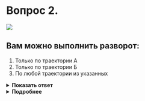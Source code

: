 # Вопрос 2.

![](https://s.drom.ru/i24227/pdd/tickets/2016/1542608925.jpg)

## Вам можно выполнить разворот:

1. Только по траектории А
2. Только по траектории Б
3. По любой траектории из указанных

<details>
<summary><b>Показать ответ</b></summary>
Правильный ответ: 2
</details>
<details>
<summary><b>Подробнее</b></summary>
Действие знака 4.1.1 «Движение прямо» в случае установки его перед пересечением проезжих частей, распространяется только на первое пересечение за знаком. Вы можете выполнить разворот по траектории «Б».
(«Дорожные знаки»)
</details>